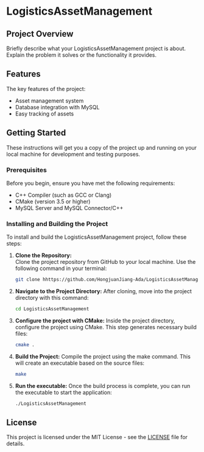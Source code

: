 # LogisticsAssetManagement

## Project Overview

Briefly describe what your LogisticsAssetManagement project is about. Explain the problem it solves or the functionality it provides.

## Features

The key features of the project:

- Asset management system
- Database integration with MySQL
- Easy tracking of assets

## Getting Started

These instructions will get you a copy of the project up and running on your local machine for development and testing purposes.

### Prerequisites

Before you begin, ensure you have met the following requirements:

- C++ Compiler (such as GCC or Clang)
- CMake (version 3.5 or higher)
- MySQL Server and MySQL Connector/C++

### Installing and Building the Project

To install and build the LogisticsAssetManagement project, follow these steps:

1. **Clone the Repository:**  
   Clone the project repository from GitHub to your local machine. Use the following command in your terminal:

   ```bash
   git clone hhttps://github.com/HongjuanJiang-Ada/LogisticsAssetManagement.git

2. **Navigate to the Project Directory:**
   After cloning, move into the project directory with this command:

   ```bash
   cd LogisticsAssetManagement

3. **Configure the project with CMake:**
   Inside the project directory, configure the project using CMake. This step generates necessary build files:

   ```bash
   cmake .

4. **Build the Project:**
   Compile the project using the make command. This will create an executable based on the source files:

   ```bash
   make

5. **Run the executable:**
   Once the build process is complete, you can run the executable to start the application:

   ```bash
   ./LogisticsAssetManagement

## License

This project is licensed under the MIT License - see the [LICENSE](LICENSE) file for details.
